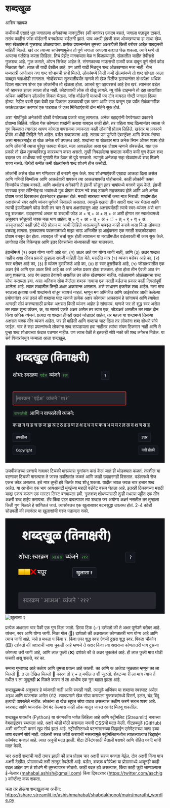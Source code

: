 # शब्दखूुळ
आशिष महाबळ

कधीकधी एखादं भुत जगातल्या अनेकांच्या  मानगुटींवर (की मनांवर) एकदम बसतं, जगाला पछाडून टाकतं.  तसंच काहीसं जॉश वॉर्डलनी बनवलेल्या वर्डलनी झालं. पाच अक्षरी इंग्रजी शब्द  ओळखण्याचा हा साधा खेळ.   सहा खेळ्यांमध्ये गुप्तशब्द ओळखायचा.  प्रत्येक प्रयत्नानंतर  तुमच्या अक्षरांपैकी किती बरोबर आहेत याबद्दलची माहिती मिळते. खरं तर त्याच्या साधेपणामुळेच तो पुर्ण जगाला आपल्या कह्यात घेऊ शकला.  त्याने म्हणे तो आपल्या गर्लफ्रेंड करता लिहिला. तिचं प्रेझेंट मागवायला वेळ न मिळाल्यामुळे.  खेळातील यादीत तेवीसशे गुप्तशब्द आहे. गुप्त कसले, ओपन सिक्रेट आहेत ते. संगणकाच्या माऊसची उजवी कळ दाबून पूर्ण सोर्स कोड मिळवता येतो. त्यात ती यादी देखील आहे. पण अशी यादी मिळवून शब्द ओळखण्यात मजा  नाही.  रोज मध्यरात्री आपोआप नवा शब्द शोधायची संधी मिळते.  लोकांमध्ये किती कमी खेळ्यांमध्ये तो शब्द  शोधता आला याबद्दल चढाओढी लागतात. नोव्हेंबरच्या सुरुवातीपर्यंत म्हणजे तो खेळ रिलीज झाल्यानंतर शंभरपेक्षा अधिक दिवस साधारण शंभर एक लोकांनीच तो खेळला होता.  आजचे युग  व्हायरसचं आहे हेच खरं. त्यानंतर वर्डल जो व्हायरल झाला त्याला तोड नाही. कोट्यावधी लोक तो खेळू लागले.  न्यु यॉर्क टाइम्सने तो दहा लाखांपेक्षा अधिक अमेरिकन डॉलर्सना विकत घेतला. जॉश वॉर्डलनी  याआधी पण दोन वायरल गोष्टी जगाला दिल्या होत्या.  रेडीट वरती एका वेळी एक पिक्सल डकवायची एक जागा आणि साठ पासून एक पर्यंत सेकंदागणीक काऊंटडाऊन करणारं एक घड्याळ जे एका मिनिटाऐवजी दोन महिने सुरू होतं.

अशा गोष्टींमुळे अनेकांची डोकी वेगवेगळ्या प्रकारे चालू लागतात.  अनेक बहाद्दरांनी वेगवेगळ्या प्रकारचे प्रोग्राम्स लिहिले.  पहिला गेस कोणत्या शब्दांनी करावा याबद्दल काही होते.  तर पहिला शब्द दिल्यानंतर त्याला जे गुण मिळतात त्यानंतर आपण कोणता वापरायचा त्याकरता काही लोकांनी प्रोग्राम लिहिले.  खरंतर या प्रकारचे प्रोग्रॅम आधीही लिहिले गेले आहेत.  वर्डल शब्दांकरता आहे. तसाच पण पूर्णपणे  ऍबस्ट्रॅक्ट आणि केवळ रंगांचा असा मास्टरमाईंड हा खेळ अनेक वर्षे उपलब्ध आहे. शब्दांच्या या खेळावर मात्र अनेक स्पिन ऑफ्स शक्य होते आणि लोकांनी त्याचा पुरेपूर फायदा घेतला.  मला आवडलेला असा एक प्रोग्राम म्हणजे ॲबसर्डल.  यात एक प्रकारे तो खेळ तुमच्याविरुद्ध कारस्थान करत असतो.  तुम्ही निवडलेल्या शब्दाला कमीत कमी गुण देऊन शब्द बदलत पण आधीच्या सर्व गुणांशी मेळ ठेवत तो पुढे सरकतो.  त्यामुळे अनेकदा सहा खेळ्यांमध्ये शब्द मिळणे शक्य नसते.  तिथेही कमीत कमी खेळ्यांमध्ये शब्द शोधणे हीच कसोटी.

लोकांनी असेच खेळ मग गणितावर ही बनवणे सुरू केले.  शब्द शोधण्याऐवजी एखादा आकडा दिला असेल आणि गणिती सिम्बॉल्स आणि आकडेवारी वापरून त्या आकड्यापर्यंत पोहोचायचे.  काही लोकांनी फक्त शिव्यांचेच प्रोग्राम बनवले.  आणि अर्थातच अनेकांनी ते इंग्रजी सोडून इतर भाषांमध्ये बनवणे सुरू केले. इंग्रजी सारख्या इतर लॅटिनोद्भव  भाषांमध्ये मूळ प्रोग्राम घेऊन नवे शब्द  टाकणे सहजशक्य होते आणि असे अनेक प्रोग्राम काही दिवसातच इंटरनेटवर झळकत होते. मराठी सारख्या भाषांची कथा मात्र निराळी.  शब्दांमधील अक्षरांमध्ये स्वर आणि व्यंजन पूर्णपणे मिसळले असतात.  त्यामुळे एखादा तीन अक्षरी शब्द जर घेतला आणि त्याची इंग्रजीप्रमाणे फोड केली तर चार ते पाच अक्षरांपासून आठ अक्षरांपर्यंतही त्याचे  स्वर-व्यंजन असे भाग पडू शकतात.  उदाहरणार्थ  अचल या शब्दाची फोड अ + च् + अ + ल् + अ अशी होणार तर स्वातंत्र्यमध्ये अनुस्वार सोडूनही चक्क नऊ भाग आहेत: स् + व् + आ + त् + अ + ं + त् + र् + य् + अ. संस्कृतसाठी काही छोटे मोठे प्रोग्राम या आधी लिहिले असल्यामुळे याबद्दल काही करावे असा किडा डोक्यात वळवळू लागला.  इतक्यातच यवतमाळमध्ये माझा भाऊ अभिजीत हा आईकरता  एक  मराठी शब्दकोड्यांचा प्रोग्राम बनवून देत होता.  त्याबद्दल जी चर्चा सुरू होती त्यावरून या मराठीमधील वर्डलवरती मी काम सुरू केले.  लागोपाठ तीन विकेण्ड्स आणि इतर दिवसांच्या संध्याकाळी  यात घालवल्या.

इंग्रजीमध्ये (१) अक्षर योग्य जागी आहे का, (२) अक्षर आहे पण योग्य जागी नाही,  आणि (३) अक्षर शब्दात नाहीच अशा तीनच प्रकारे तुम्हाला सगळी माहिती देता येते.  मराठीत मात्र (१) व्यंजन बरोबर आहे का, (२) स्वर बरोबर आहे का, (३) हे व्यंजन दुसरीकडे आहे का, (४) हा स्वर दुसरीकडे आहे, (५) जोडाक्षरातील एक अक्षर ईथे आणि एक अक्षर तिथे आहे का  असे अनेक प्रकार होऊ शकतात. होता होता तीन ऐवजी आठ रंग लागू शकतात.  आठ रंग लक्षात ठेवायचे असतील तर लोक खेळणारच नाहीत. वर्डलप्रमाणे ओळखायचा शब्द सोपा करायला हवा.  असा अतिशय सोपा केलेला शब्दक नावाचा एक मराठी वर्डलचा प्रकार  काही दिवसांपूर्वी आलेला आहे.  त्यात शब्दातील तिन्ही अक्षर अकारान्त असतात.  असे साधारण हजारेक शब्द आहेत. मला मात्र  स्वतःला इतक्या कमी शब्दांमध्ये बांधून घ्यायचं नव्हतं.  म्हणून मग अभिजीत आणि आईबरोबर आधी केलेल्या  प्रयोगांनंतर असं ठरलं की शब्दाचा घाट म्हणजे प्रत्येक अक्षर कोणत्या आकाराचं हे सांगायचं आणि त्यापेक्षा आणखी सोपं करण्यासाठी प्रत्येक अक्षरात किती व्यंजन आहेत हे सांगायचं. म्हणजे जर तो शुद्ध स्वर असेल तर त्यात शून्य व्यंजन, क, ख  सारखे   एकटे अक्षर असेल तर त्यात एक, जोडाक्षरं असतील तर त्यात दोन किंवा अधिक  व्यंजनं. प्रत्यक्ष  या शब्दात तीनही अक्षरं जोडाक्षरं आहेत, तर महत्त्व  या शब्दामध्ये तिसऱ्या अक्षरात  चक्क तीन  व्यंजनं आहेत. जर ही माहिती  आणि शब्दाचा घाट  दिला तर लोकांना  शब्द शोधणे सोपे जाईल. चार ते सहा प्रयत्नांमध्ये लोकांना शब्द सापडायला हवा नाहीतर त्यांचा संयम टिकणार नाही आणि ते पुन्हा  शब्द शोधायच्या फंदात पडणार नाहीत. पण त्याच वेळी ते इतकही  सोपे नको की  शब्द लगेचच मिळेल.  या सर्व विचारांमधून जन्माला आला शब्दखूुळ.

![शब्दखूुळ](img/main.png)

उजवीकडच्या प्रश्नाचे नावावर टिचकी मारल्यास गुणांकन कसं केलं जातं  ही थोडक्यात कळतं.  तपशील या बटणावर टिचकी मारल्यास ते जास्त तपशिलांत कळतं आणि काही उदाहरणही दिसतात.  वर्डलमध्ये रोज एकच कोड असतात.  इथे मात्र तुम्ही हवे तितके  शब्द शोधू शकता.  यादीत जवळ जवळ चार हजार शब्द आहेत.  या आधीचा एक भाग आयआयटी मुंबईच्या मराठी वर्डनेट वरून घेतला आहे.  इतरही ठिकाणच्या मराठी याद्या एकत्र करून एक मास्टर लिस्ट बनवायला हवी. गुप्तशब्द शोधण्यासाठी तुम्ही मधल्या पट्टीत एक तीन अक्षरी शब्द टाईप करायचा.  टॅब किंवा एंटर दाबल्यावर त्या शब्दात जर अयोग्य अक्षरं नसतील तर तुम्हाला किती गुण मिळाले हे सांगितलं जातं.  त्यासोबतच एक खुलासापर बटनसुद्धा उपलब्ध होतं.  2-4 कोडी सोडवली की त्यानंतर या खुलाशांची गरज पडायला नको.

![खुलासा १](img/khulasa1.png)
![खुलासा २](https://AshishMahabal.github.io/shabdakhoool/img/khulasa2.png)

प्रत्येक अक्षराला चार पैकी एक गुण दिला जातो.  हिरवा टिक (✅) दर्शवतो की ते अक्षर पूर्णपणे बरोबर आहे. व्यंजन, स्वर आणि योग्य जागी.  निळा गोल (🔵) दर्शवतो की अक्षरातला कोणतातरी भाग योग्य आहे आणि त्याच जागी आहे.  जसे प्र मधला  प किंवा  र.  किंवा एका शुद्ध स्वरा ऐवजी दुसरा शुद्ध स्वर. पिवळा चौकोन (🟨) दर्शवतो की अक्षराची जागा चुकली आहे म्हणजे ते अक्षर किंवा त्या अक्षराचा कोणतातरी भाग दुसऱ्या कोणत्या तरी जागी आहे, आणि लाल फुली (❌) दर्शवते की ते अक्षर चुकलेलं आहे. ही लाल फुली मात्र थोडी फसवी असू शकते, बरं का.

समजा गुप्तशब्द आहे कर्तव्य आणि तुमचा प्रयत्न आहे कातरी. का आणि क अर्धवट जुळतात म्हणून का ला मिळतो 🔵. त ला देखिल मिळतो 🔵 कारण तो र् + त् मधील त शी जुळतो. शेवटच्या री ला मात्र त्याच र्त मधील र ला जुळूनही ❌ मिळते  कारण र्त ला आधीच एक गुण बहाल झाला आहे.

शब्दखूुळमध्ये अनुस्वार हे व्यंजनही नाही आणि स्वरही नाही. त्यामुळे अजिंक्य या शब्दाचा स्वरघाट असेल अइअ  आणि व्यंजनांक असेल 012.  त्याचप्रमाणे खेळ सोपा करायला गुप्तशब्दांमध्ये विसर्ग, हलंत, चंद्र बिंदू इत्यादी वापरलेले नाहीत.  लोकांना हा खेळ खूपच सोपा वाटत असल्यास कठीण करणे सहज शक्य आहे. स्वरघाट आणि व्यंजनांक देणं बंद केल्यास काही लोक यातून जास्त आनंद मिळवू शकतील.

शब्दखूुळ पायथॉन (Python) या संगणकीय भाषेत लिहिला आहे आणि स्ट्रीमलिट (Streamlit) नावाच्या वेबसाईटवर स्थापला आहे. अक्षरे थोडी मोठी करायला जयनी CSSची मदत केली. गीटहबमुळे (GitHub) अशी भागीदारी करणं खूप सोपं झालं आहे. स्ट्रीमलिटमध्ये  बटनांसारख्या डिझाईन एलेमेंट्सच्या जागा हव्या तशा बदलणं  सोपं नाही. वर्डलची सरळ कॉपी करायची नसल्यामुळे स्ट्रीमलिटमध्येच त्यातल्यात्यात डिझाईन कॉम्पॅक्ट बनवलं आहे.  त्यात अनुची मदत झाली.  बीटा टेस्टिंगसाठी चैताली  पराशरे आणि  रोहित गवांदे यांनी मदत केली. 

चार अक्षरी शब्दांची यादी तयार झाली की हाच प्रोग्राम चार अक्षरी सहज बनवता येईल.  दोन अक्षरी किंवा पाच अक्षरी देखील.  प्रोग्राममध्ये तशी तरतूद ठेवलेली आहे. वर्डल, शब्दक  वगैरेपेक्षा या प्रोग्राममध्ये अजूनही काही बदल आहेत पण ते शोधणे मी तुमच्यावरच सोडतो. काही बदल हवे असल्यास, किंवा काही त्रुटी जाणवल्यास ई-मेलवर (mahabal.ashish@gmail.com)  किंवा ट्विटरवर (https://twitter.com/aschig ) कॉन्टॅक्ट करू शकता. 

चला तर होऊया शब्दखूुळाच्या अधीन: https://share.streamlit.io/ashishmahabal/shabdakhoool/main/marathi_wordle.py
